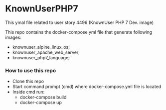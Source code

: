 # KnownUserPHP7
This ymal file related to user story 4496 (KnownUser PHP 7 Dev. image)

This repo contains the docker-compose yml file that generate following images:
- knownuser_alpine_linux_os;
- knownuser_apache_web_server;
- knownuser_php7_language;

### How to use this repo
- Clone this repo 
- Start command prompt (cmd) where docker-compose.yml file is located
- Inside cmd run: 
	- docker-compose build
	- docker-compose up 


